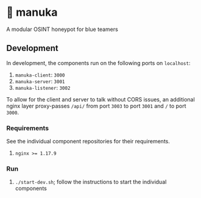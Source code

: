# 🍯 manuka
A modular OSINT honeypot for blue teamers

## Development

In development, the components run on the following ports on `localhost`:

1. `manuka-client`: `3000`
2. `manuka-server`: `3001`
3. `manuka-listener`: `3002`

To allow for the client and server to talk without CORS issues, an additional nginx layer proxy-passes `/api/` from port `3003` to port `3001` and `/` to port `3000`.

### Requirements

See the individual component repositories for their requirements.

1. `nginx >= 1.17.9`

### Run

1. `./start-dev.sh`; follow the instructions to start the individual components